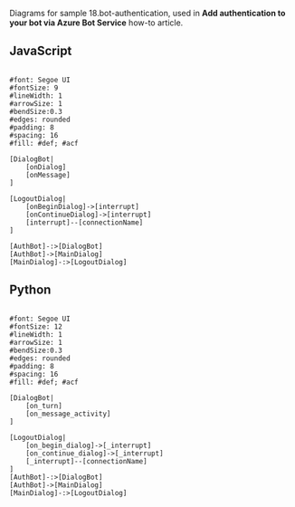 Diagrams for sample 18.bot-authentication, used in **Add authentication to your bot via Azure Bot Service** how-to article.

## JavaScript

```nomnoml

#font: Segoe UI
#fontSize: 9
#lineWidth: 1
#arrowSize: 1
#bendSize:0.3
#edges: rounded
#padding: 8
#spacing: 16
#fill: #def; #acf

[DialogBot|
    [onDialog]
    [onMessage]
]

[LogoutDialog|
    [onBeginDialog]->[interrupt]
    [onContinueDialog]->[interrupt]
    [interrupt]--[connectionName]
]

[AuthBot]-:>[DialogBot]
[AuthBot]->[MainDialog]
[MainDialog]-:>[LogoutDialog]

```

## Python

```nomnoml

#font: Segoe UI
#fontSize: 12
#lineWidth: 1
#arrowSize: 1
#bendSize:0.3
#edges: rounded
#padding: 8
#spacing: 16
#fill: #def; #acf

[DialogBot|
    [on_turn]
    [on_message_activity]
]

[LogoutDialog|
    [on_begin_dialog]->[_interrupt]
    [on_continue_dialog]->[_interrupt]
    [_interrupt]--[connectionName]
]
[AuthBot]-:>[DialogBot]
[AuthBot]->[MainDialog]
[MainDialog]-:>[LogoutDialog]

```